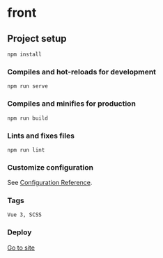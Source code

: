 # front

## Project setup
```
npm install
```

### Compiles and hot-reloads for development
```
npm run serve
```

### Compiles and minifies for production
```
npm run build
```

### Lints and fixes files
```
npm run lint
```

### Customize configuration
See [Configuration Reference](https://cli.vuejs.org/config/).

### Tags
```
Vue 3, SCSS
```

### Deploy
<a href="https://fascinating-unicorn-703996.netlify.app" target="_blank">Go to site</a>


